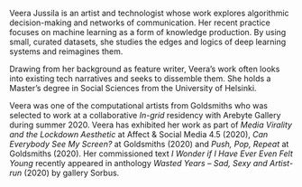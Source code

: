 Veera Jussila is an artist and technologist whose work explores algorithmic decision-making and networks of communication. Her recent practice focuses on machine learning as a form of knowledge production. By using small, curated datasets, she studies the edges and logics of deep learning systems and reimagines them. 

Drawing from her background as feature writer, Veera’s work often looks into existing tech narratives and seeks to dissemble them. She holds a Master’s degree in Social Sciences from the University of Helsinki. 
 
Veera was one of the computational artists from Goldsmiths who was selected to work at a collaborative *In-grid* residency with Arebyte Gallery during summer 2020. Veera has exhibited her work as part of *Media Virality and the Lockdown Aesthetic* at Affect & Social Media 4.5 (2020), *Can Everybody See My Screen?* at Goldsmiths (2020) and *Push, Pop, Repeat* at Goldsmiths (2020). Her commissioned text *I Wonder if I Have Ever Even Felt Young* recently appeared in anthology *Wasted Years – Sad, Sexy and Artist-run* (2020) by gallery Sorbus.
